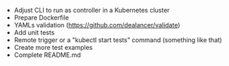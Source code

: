 - Adjust CLI to run as controller in a Kubernetes cluster
- Prepare Dockerfile
- YAMLs validation (https://github.com/dealancer/validate)
- Add unit tests
- Remote trigger or a "kubectl start tests" command (something like that)
- Create more test examples
- Complete README.md
